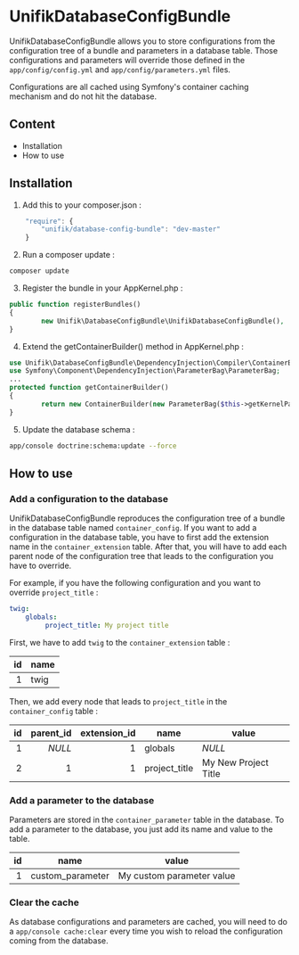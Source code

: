 UnifikDatabaseConfigBundle
==========================
UnifikDatabaseConfigBundle allows you to store configurations from the configuration tree of a bundle and parameters in a database table. Those configurations and parameters will override those defined in the ```app/config/config.yml``` and ```app/config/parameters.yml``` files.

Configurations are all cached using Symfony's container caching mechanism and do not hit the database.

## Content
* Installation
* How to use

## Installation

1. Add this to your composer.json :
```js
    "require": {
        "unifik/database-config-bundle": "dev-master"
    }
```

2. Run a composer update :
```bash
composer update
```

3. Register the bundle in your AppKernel.php :
```php
public function registerBundles()
{
        new Unifik\DatabaseConfigBundle\UnifikDatabaseConfigBundle(),
}
```

4. Extend the getContainerBuilder() method in AppKernel.php :
```php
use Unifik\DatabaseConfigBundle\DependencyInjection\Compiler\ContainerBuilder;
use Symfony\Component\DependencyInjection\ParameterBag\ParameterBag;
...
protected function getContainerBuilder()
{
        return new ContainerBuilder(new ParameterBag($this->getKernelParameters()));
}
```

5. Update the database schema :
```bash
app/console doctrine:schema:update --force
```

## How to use

### Add a configuration to the database
UnifikDatabaseConfigBundle reproduces the configuration tree of a bundle in the database table named ```container_config```. If you want to add a configuration in the database table, you have to first add the extension name in the ```container_extension``` table. After that, you will have to add each parent node of the configuration tree that leads to the configuration you have to override.

For example, if you have the following configuration and you want to override ```project_title``` :

```yml
twig:
    globals:
         project_title: My project title
```

First, we have to add ```twig``` to the ```container_extension``` table :

| id  | name |
| --: | ---- |
| 1   | twig |

Then, we add every node that leads to ```project_title``` in the ```container_config``` table :

| id  | parent_id | extension_id | name          | value                |
| --: | --------: | -----------: | ------------- | -------------------- |
| 1   | *NULL*    | 1            | globals       | *NULL*               |
| 2   | 1         | 1            | project_title | My New Project Title |

### Add a parameter to the database

Parameters are stored in the ```container_parameter``` table in the database. To add a parameter to the database, you just add its name and value to the table.

| id  | name             | value                     |
| --: | ---------------- | ------------------------- |
| 1   | custom_parameter | My custom parameter value |

### Clear the cache

As database configurations and parameters are cached, you will need to do a `app/console cache:clear` every time you wish to reload the configuration coming from the database.
